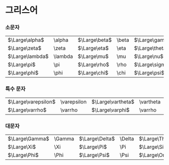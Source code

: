 # 그리스어
### 소문자
|                 |         |               |       |                |        |                |        |                  |          |
| :-------------- | :------ | :------------ | :---- | :------------- | :----- | :------------- | :----- | :--------------- | :------- |
| $\Large\alpha$  | \alpha  | $\Large\beta$ | \beta | $\Large\gamma$ | \gamma | $\Large\delta$ | \delta | $\Large\epsilon$ | \epsilon |
| $\Large\zeta$   | \zeta   | $\Large\eta$  | \eta  | $\Large\theta$ | \theta | $\Large\iota$  | \iota  | $\Large\kappa$   | \kappa   |
| $\Large\lambda$ | \lambda | $\Large\mu$   | \mu   | $\Large\nu$    | \nu    | $\Large\xi$    | \xi    | $\Large\omicron$ | \omicron |
| $\Large\pi$     | \pi     | $\Large\rho$  | \rho  | $\Large\sigma$ | \sigma | $\Large\tau$   | \tau   | $\Large\upsilon$ | \upsilon |
| $\Large\phi$    | \phi    | $\Large\chi$  | \chi  | $\Large\psi$   | \psi   | $\Large\omega$ | \omega |                  |          |
### 특수 문자
|                     |             |                   |           |                   |           |                |        |
| :------------------ | :---------- | :---------------- | :-------- | :---------------- | :-------- | :------------- | :----- |
| $\Large\varepsilon$ | \varepsilon | $\Large\vartheta$ | \vartheta | $\Large\varkappa$ | \varkappa | $\Large\varpi$ | \varpi |
| $\Large\varrho$     | \varrho     | $\Large\varphi$   | \varrho   | $\Large\varsigma$ | \varsigma |                |        |

### 대문자
|                |        |                |        |                |        |                  |          |
| :------------- | :----- | :------------- | :----- | :------------- | :----- | :--------------- | :------- |
| $\Large\Gamma$ | \Gamma | $\Large\Delta$ | \Delta | $\Large\Theta$ | \Theta | $\Large\Lambda$  | \Lambda  |
| $\Large\Xi$    | \Xi    | $\Large\Pi$    | \Pi    | $\Large\Sigma$ | \Sigma | $\Large\Upsilon$ | \Upsilon |
| $\Large\Phi$   | \Phi   | $\Large\Psi$   | \Psi   | $\Large\Omega$ | \Omega |                  |          |

